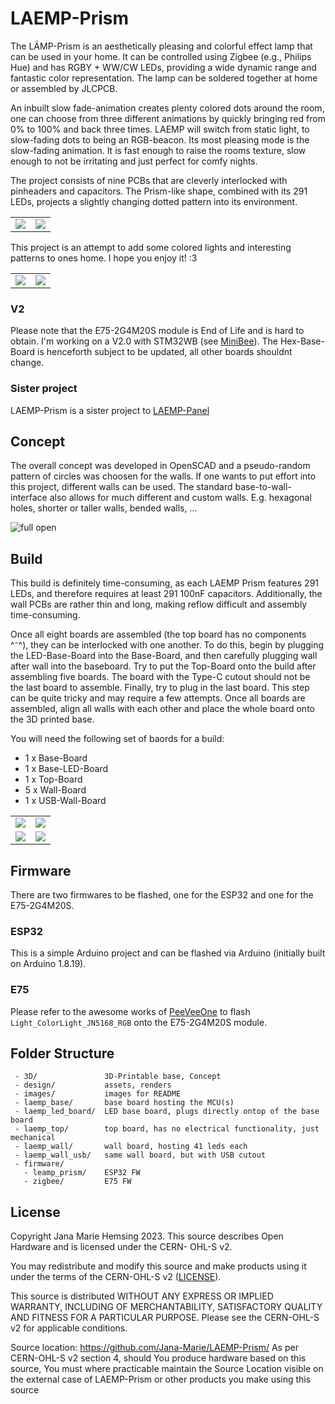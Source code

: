 # LAEMP-Prism

The LÄMP-Prism is an aesthetically pleasing and colorful effect lamp that can be used in your home. It can be controlled using Zigbee (e.g., Philips Hue) and has RGBY + WW/CW LEDs, providing a wide dynamic range and fantastic color representation. The lamp can be soldered together at home or assembled by JLCPCB.

An inbuilt slow fade-animation creates plenty colored dots around the room, one can choose from three different animations by quickly bringing red from 0% to 100% and back three times. LAEMP will switch from static light, to slow-fading dots to being an RGB-beacon. Its most pleasing mode is the slow-fading animation. It is fast enough to raise the rooms texture, slow enough to not be irritating and just perfect for comfy nights.

The project consists of nine PCBs that are cleverly interlocked with pinheaders and capacitors. The Prism-like shape, combined with its 291 LEDs, projects a slightly changing dotted pattern into its environment.

<table>
  <tbody>
    <tr>
      <td>
        <img src="images/laemp_9.jpg"/>
      </td>
      <td>
        <img src="images/laemp_4.jpg"/>
      </td>
    </tr>
  </tbody>
</table>

This project is an attempt to add some colored lights and interesting patterns to ones home. I hope you enjoy it! :3

<table>
  <tbody>
    <tr>
      <td>
        <img src="images/laemp_2.jpg"/>
      </td>
      <td>
        <img src="images/laemp_1.jpg"/>
      </td>
    </tr>
  </tbody>
</table>

### V2

Please note that the E75-2G4M20S module is End of Life and is hard to obtain. I'm working on a V2.0 with STM32WB (see [MiniBee](https://github.com/Jana-Marie/MiniBee)). The Hex-Base-Board is henceforth subject to be updated, all other boards shouldnt change.

### Sister project

LAEMP-Prism is a sister project to [LAEMP-Panel](https://github.com/Jana-Marie/LAEMP-Panel)

## Concept

The overall concept was developed in OpenSCAD and a pseudo-random pattern of circles was choosen for the walls. If one wants to put effort into this project, different walls can be used. The standard base-to-wall-interface also allows for much different and custom walls. E.g. hexagonal holes, shorter or taller walls, bended walls, ...

![full open](/images/full_open.png)

## Build

This build is definitely time-consuming, as each LAEMP Prism features 291 LEDs, and therefore requires at least 291 100nF capacitors. Additionally, the wall PCBs are rather thin and long, making reflow difficult and assembly time-consuming.

Once all eight boards are assembled (the top board has no components ^⁻^), they can be interlocked with one another. To do this, begin by plugging the LED-Base-Board into the Base-Board, and then carefully plugging wall after wall into the baseboard. Try to put the Top-Board onto the build after assembling five boards. The board with the Type-C cutout should not be the last board to assemble. Finally, try to plug in the last board. This step can be quite tricky and may require a few attempts. Once all boards are assembled, align all walls with each other and place the whole board onto the 3D printed base.

You will need the following set of baords for a build:

 - 1 x Base-Board
 - 1 x Base-LED-Board
 - 1 x Top-Board
 - 5 x Wall-Board
 - 1 x USB-Wall-Board

<table>
  <tbody>
    <tr>
      <td>
        <img src="images/laemp_8.jpg"/>
      </td>
      <td>
        <img src="images/laemp_7.jpg"/>
      </td>
    </tr>
    <tr>
      <td>
        <img src="images/laemp_6.jpg"/>
      </td>
      <td>
        <img src="images/laemp_5.jpg"/>
      </td>
    </tr>
  </tbody>
</table>

## Firmware

There are two firmwares to be flashed, one for the ESP32 and one for the E75-2G4M20S.

### ESP32

This is a simple Arduino project and can be flashed via Arduino (initially built on Arduino 1.8.19).

### E75

Please refer to the awesome works of [PeeVeeOne](https://peeveeone.com/zll-tldr/) to flash `Light_ColorLight_JN5168_RGB` onto the E75-2G4M20S module.

## Folder Structure

```
 - 3D/               3D-Printable base, Concept
 - design/           assets, renders
 - images/           images for README
 - laemp_base/       base board hosting the MCU(s)
 - laemp_led_board/  LED base board, plugs directly ontop of the base board
 - laemp_top/        top board, has no electrical functionality, just mechanical
 - laemp_wall/       wall board, hosting 41 leds each
 - laemp_wall_usb/   same wall board, but with USB cutout
 - firmware/
   - leamp_prism/    ESP32 FW
   - zigbee/         E75 FW
```

## License

Copyright Jana Marie Hemsing 2023.
This source describes Open Hardware and is licensed under the CERN-
OHL-S v2.

You may redistribute and modify this source and make products using it
under the terms of the CERN-OHL-S v2
([LICENSE](/LICENSE)).

This source is distributed WITHOUT ANY EXPRESS OR IMPLIED
WARRANTY, INCLUDING OF MERCHANTABILITY, SATISFACTORY
QUALITY AND FITNESS FOR A PARTICULAR PURPOSE. Please see
the CERN-OHL-S v2 for applicable conditions.

Source location: https://github.com/Jana-Marie/LAEMP-Prism/
As per CERN-OHL-S v2 section 4, should You produce hardware based
on this source, You must where practicable maintain the Source Location
visible on the external case of LAEMP-Prism or other products you make using
this source
